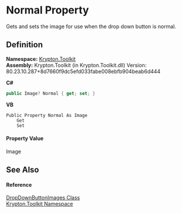 # Normal Property


Gets and sets the image for use when the drop down button is normal.



## Definition
**Namespace:** <a href="79d2eac2-21f4-54ff-7552-b20c33c30600.md">Krypton.Toolkit</a>  
**Assembly:** Krypton.Toolkit (in Krypton.Toolkit.dll) Version: 80.23.10.287+8d7660f9dc5efd033fabe008ebfb904beab6d444

**C#**
``` C#
public Image? Normal { get; set; }
```
**VB**
``` VB
Public Property Normal As Image
	Get
	Set
```



#### Property Value
Image

## See Also


#### Reference
<a href="ff4c6ca6-6d34-ec6b-c515-b5408e53ff4f.md">DropDownButtonImages Class</a>  
<a href="79d2eac2-21f4-54ff-7552-b20c33c30600.md">Krypton.Toolkit Namespace</a>  
